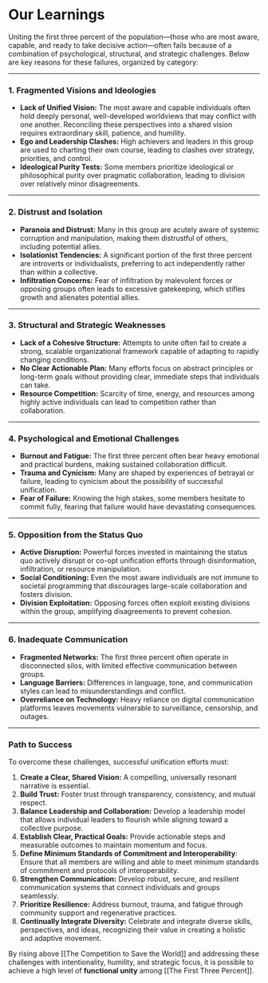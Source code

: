 # Our Learnings

Uniting the first three percent of the population—those who are most aware, capable, and ready to take decisive action—often fails because of a combination of psychological, structural, and strategic challenges. Below are key reasons for these failures, organized by category:

---

### **1. Fragmented Visions and Ideologies**

- **Lack of Unified Vision:** The most aware and capable individuals often hold deeply personal, well-developed worldviews that may conflict with one another. Reconciling these perspectives into a shared vision requires extraordinary skill, patience, and humility.
- **Ego and Leadership Clashes:** High achievers and leaders in this group are used to charting their own course, leading to clashes over strategy, priorities, and control.
- **Ideological Purity Tests:** Some members prioritize ideological or philosophical purity over pragmatic collaboration, leading to division over relatively minor disagreements.

---

### **2. Distrust and Isolation**

- **Paranoia and Distrust:** Many in this group are acutely aware of systemic corruption and manipulation, making them distrustful of others, including potential allies.
- **Isolationist Tendencies:** A significant portion of the first three percent are introverts or individualists, preferring to act independently rather than within a collective.
- **Infiltration Concerns:** Fear of infiltration by malevolent forces or opposing groups often leads to excessive gatekeeping, which stifles growth and alienates potential allies.

---

### **3. Structural and Strategic Weaknesses**

- **Lack of a Cohesive Structure:** Attempts to unite often fail to create a strong, scalable organizational framework capable of adapting to rapidly changing conditions.
- **No Clear Actionable Plan:** Many efforts focus on abstract principles or long-term goals without providing clear, immediate steps that individuals can take.
- **Resource Competition:** Scarcity of time, energy, and resources among highly active individuals can lead to competition rather than collaboration.

---

### **4. Psychological and Emotional Challenges**

- **Burnout and Fatigue:** The first three percent often bear heavy emotional and practical burdens, making sustained collaboration difficult.
- **Trauma and Cynicism:** Many are shaped by experiences of betrayal or failure, leading to cynicism about the possibility of successful unification.
- **Fear of Failure:** Knowing the high stakes, some members hesitate to commit fully, fearing that failure would have devastating consequences.

---

### **5. Opposition from the Status Quo**

- **Active Disruption:** Powerful forces invested in maintaining the status quo actively disrupt or co-opt unification efforts through disinformation, infiltration, or resource manipulation.
- **Social Conditioning:** Even the most aware individuals are not immune to societal programming that discourages large-scale collaboration and fosters division.
- **Division Exploitation:** Opposing forces often exploit existing divisions within the group, amplifying disagreements to prevent cohesion.

---

### **6. Inadequate Communication**

- **Fragmented Networks:** The first three percent often operate in disconnected silos, with limited effective communication between groups.
- **Language Barriers:** Differences in language, tone, and communication styles can lead to misunderstandings and conflict.
- **Overreliance on Technology:** Heavy reliance on digital communication platforms leaves movements vulnerable to surveillance, censorship, and outages.

---

### **Path to Success**

To overcome these challenges, successful unification efforts must:

1. **Create a Clear, Shared Vision:** A compelling, universally resonant narrative is essential.
2. **Build Trust:** Foster trust through transparency, consistency, and mutual respect.
3. **Balance Leadership and Collaboration:** Develop a leadership model that allows individual leaders to flourish while aligning toward a collective purpose.
4. **Establish Clear, Practical Goals:** Provide actionable steps and measurable outcomes to maintain momentum and focus.
5. **Define Minimum Standards of Commitment and Interoperability**: Ensure that all members are willing and able to meet minimum standards of commitment and protocols of interoperability. 
6. **Strengthen Communication:** Develop robust, secure, and resilient communication systems that connect individuals and groups seamlessly.
7. **Prioritize Resilience:** Address burnout, trauma, and fatigue through community support and regenerative practices.
8. **Continually Integrate Diversity:** Celebrate and integrate diverse skills, perspectives, and ideas, recognizing their value in creating a holistic and adaptive movement.

By rising above [[The Competition to Save the World]] and addressing these challenges with intentionality, humility, and strategic focus, it is possible to achieve a high level of **functional unity** among [[The First Three Percent]]. 